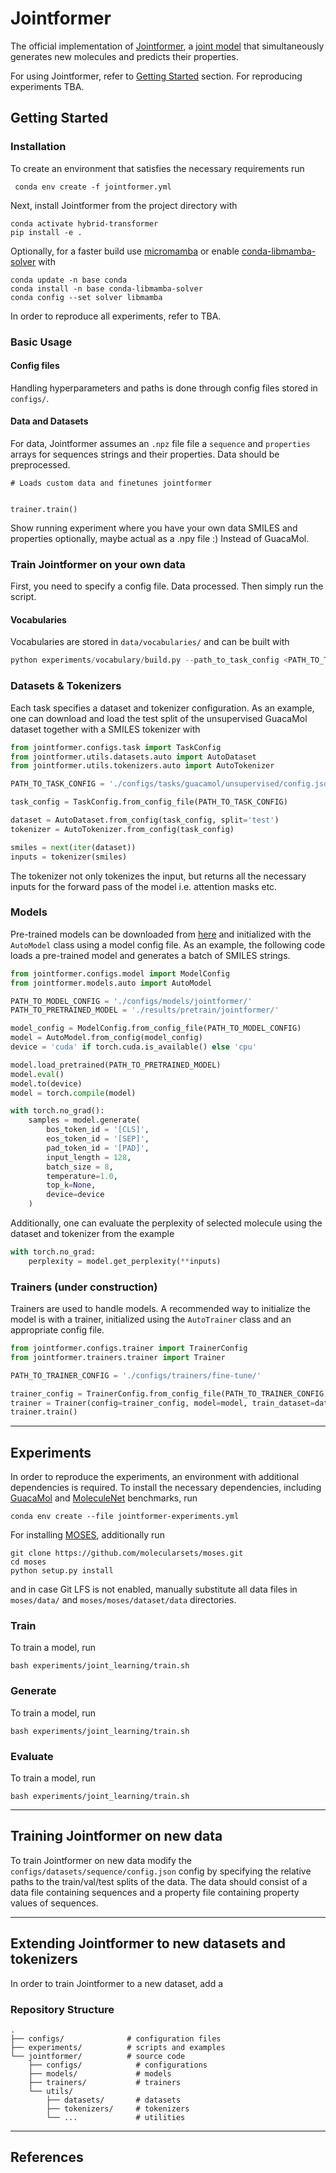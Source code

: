 # Jointformer

The official implementation of [Jointformer](https://arxiv.org/abs/2310.02066), a [joint model](https://www.microsoft.com/en-us/research/wp-content/uploads/2016/02/LasserreBishopMinka06.pdf) that simultaneously generates new molecules and predicts their properties.

For using Jointformer, refer to [Getting Started](#getting-started) section. For reproducing experiments TBA. 


## Getting Started

### Installation
To create an environment that satisfies the necessary requirements run
```
 conda env create -f jointformer.yml
```
Next, install Jointformer from the project directory with 
```
conda activate hybrid-transformer
pip install -e .
```

Optionally, for a faster build use [micromamba](https://mamba.readthedocs.io/en/latest/user_guide/micromamba.html) or
enable [conda-libmamba-solver](https://www.anaconda.com/blog/conda-is-fast-now) with 
``` 
conda update -n base conda
conda install -n base conda-libmamba-solver
conda config --set solver libmamba
```

In order to reproduce all experiments, refer to TBA. 


### Basic Usage

#### Config files

Handling hyperparameters and paths is done through config files stored in `configs/`.


#### Data and Datasets

For data, Jointformer assumes an `.npz` file file a `sequence` and `properties` arrays for sequences strings and their properties. Data should be preprocessed. 
```
# Loads custom data and finetunes jointformer 


trainer.train()
```


Show running experiment where you have your own data SMILES and properties optionally, maybe actual as a .npy file :) 
Instead of GuacaMol. 

### Train Jointformer on your own data

First, you need to specify a config file. Data processed. Then simply run the script. 


#### Vocabularies

Vocabularies are stored in `data/vocabularies/` and can be built with
```python
python experiments/vocabulary/build.py --path_to_task_config <PATH_TO_TASK_CONFIG>
```

### Datasets & Tokenizers

Each task specifies a dataset and tokenizer configuration. As an example, one can download and
load the test split of the unsupervised GuacaMol dataset together with a SMILES tokenizer with

```python
from jointformer.configs.task import TaskConfig
from jointformer.utils.datasets.auto import AutoDataset
from jointformer.utils.tokenizers.auto import AutoTokenizer

PATH_TO_TASK_CONFIG = './configs/tasks/guacamol/unsupervised/config.json'

task_config = TaskConfig.from_config_file(PATH_TO_TASK_CONFIG)

dataset = AutoDataset.from_config(task_config, split='test')
tokenizer = AutoTokenizer.from_config(task_config)

smiles = next(iter(dataset))
inputs = tokenizer(smiles)
```

The tokenizer not only tokenizes the input, but returns all the necessary inputs
for the forward pass of the model i.e. attention masks etc.


### Models

Pre-trained models can be downloaded from [here](https://drive.google.com/drive/folders/1t18MULGmZphpjEdPV2FYUYwshEo8W5Dw?usp=sharing)
and initialized with the `AutoModel` class using a model config file. As an example, the following code
loads a pre-trained model and generates a batch of SMILES strings. 

```python
from jointformer.configs.model import ModelConfig
from jointformer.models.auto import AutoModel

PATH_TO_MODEL_CONFIG = './configs/models/jointformer/'
PATH_TO_PRETRAINED_MODEL = './results/pretrain/jointformer/'

model_config = ModelConfig.from_config_file(PATH_TO_MODEL_CONFIG)
model = AutoModel.from_config(model_config)
device = 'cuda' if torch.cuda.is_available() else 'cpu'

model.load_pretrained(PATH_TO_PRETRAINED_MODEL)
model.eval()
model.to(device)
model = torch.compile(model)

with torch.no_grad():
    samples = model.generate(
        bos_token_id = '[CLS]',
        eos_token_id = '[SEP]',
        pad_token_id = '[PAD]',
        input_length = 128,
        batch_size = 8,
        temperature=1.0,
        top_k=None,
        device=device
    )
```

Additionally, one can evaluate the perplexity of selected molecule using the dataset and tokenizer
from the example

```python
with torch.no_grad:
    perplexity = model.get_perplexity(**inputs)
```

### Trainers (under construction)

Trainers are used to handle models. A recommended way to initialize the model is with a trainer, initialized using the `AutoTrainer` class and an
appropriate config file. 

```python
from jointformer.configs.trainer import TrainerConfig
from jointformer.trainers.trainer import Trainer

PATH_TO_TRAINER_CONFIG = './configs/trainers/fine-tune/'

trainer_config = TrainerConfig.from_config_file(PATH_TO_TRAINER_CONFIG)
trainer = Trainer(config=trainer_config, model=model, train_dataset=dataset, tokenizer=tokenizer)
trainer.train()
```


----
## Experiments

In order to reproduce the experiments, an environment with additional dependencies is required.
To install the necessary dependencies, including [GuacaMol](https://github.com/BenevolentAI/guacamol)
 and [MoleculeNet](https://moleculenet.org/) benchmarks, run
```
conda env create --file jointformer-experiments.yml
```

For installing [MOSES](https://github.com/molecularsets/moses/tree/master), additionally run
```
git clone https://github.com/molecularsets/moses.git
cd moses
python setup.py install
```
and in case Git LFS is not enabled, manually substitute all data files in `moses/data/` and `moses/moses/dataset/data` directories.


### Train

To train a model, run 
```
bash experiments/joint_learning/train.sh
```

### Generate

To train a model, run 
```
bash experiments/joint_learning/train.sh
```

### Evaluate

To train a model, run 
```
bash experiments/joint_learning/train.sh
```

----
## Training Jointformer on new data

To train Jointformer on new data modify the `configs/datasets/sequence/config.json` config by specifying the relative paths to the train/val/test splits of the data.
The data should consist of a data file containing sequences and a property file containing property values of sequences. 

----
## Extending Jointformer to new datasets and tokenizers

In order to train Jointformer to a new dataset, add a 

### Repository Structure

```
.
├── configs/              # configuration files
├── experiments/          # scripts and examples
└── jointformer/          # source code
    ├── configs/            # configurations
    ├── models/             # models
    ├── trainers/           # trainers
    └── utils/           
        ├── datasets/       # datasets
        ├── tokenizers/     # tokenizers
        └── ...             # utilities

```
----
## References

